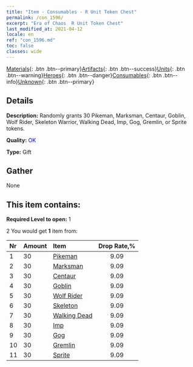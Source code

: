 ```yaml
---
title: "Item - Consumables - R Unit Token Chest"
permalink: /con_1596/
excerpt: "Era of Chaos  R Unit Token Chest"
last_modified_at: 2021-04-12
locale: en
ref: "con_1596.md"
toc: false
classes: wide
---
```

 [Materials](/){: .btn .btn--primary}[Artifacts](/Artifacts/){: .btn .btn--success}[Units](/Units/){: .btn .btn--warning}[Heroes](/Heroes/){: .btn .btn--danger}[Consumables](/Consumables/){: .btn .btn--info}[Unknown](/Unknown/){: .btn .btn--primary}

## Details
 **Description:** Randomly grants 30 Pikeman, Marksman, Centaur, Goblin, Wolf Rider, Skeleton Warrior, Walking Dead, Imp, Gog, Gremlin, or Sprite tokens.

 **Quality:** <span style="color: #0000CD">OK</span>

 **Type:** Gift

## Gather

  None

## This item contains:

 **Required Level to open:** 1

 2 You would get **1** item  from:

  | Nr | Amount |     Item    | Drop Rate,% |
  |:---|:-------|:------------|:---------:|
  | 1 | 30 | [Pikeman](/Items/unt_190/) | 9.09 | 
  | 2 | 30 | [Marksman](/Items/unt_191/) | 9.09 | 
  | 3 | 30 | [Centaur](/Items/unt_199/) | 9.09 | 
  | 4 | 30 | [Goblin](/Items/unt_217/) | 9.09 | 
  | 5 | 30 | [Wolf Rider](/Items/unt_218/) | 9.09 | 
  | 6 | 30 | [Skeleton](/Items/unt_208/) | 9.09 | 
  | 7 | 30 | [Walking Dead](/Items/unt_209/) | 9.09 | 
  | 8 | 30 | [Imp](/Items/unt_226/) | 9.09 | 
  | 9 | 30 | [Gog](/Items/unt_227/) | 9.09 | 
  | 10 | 30 | [Gremlin](/Items/unt_235/) | 9.09 | 
  | 11 | 30 | [Sprite](/Items/unt_262/) | 9.09 | 
